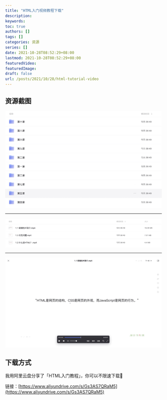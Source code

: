 ```yaml
---
title: "HTML入门视频教程下载"
description:
keywords:
toc: true
authors: []
tags: []
categories: 资源
series: []
date: 2021-10-28T08:52:29+08:00
lastmod: 2021-10-28T08:52:29+08:00
featuredVideo:
featuredImage:
draft: false
url: /posts/2021/10/28/html-tutorial-video
---
```


## 资源截图

![](/images/2021-10-28-html-tutorial/1.jpg)

<hr />

![](/images/2021-10-28-html-tutorial/2.jpg)

<hr />

![](/images/2021-10-28-html-tutorial/3.jpg)

## 下载方式

我用阿里云盘分享了「HTML入门教程」，你可以不限速下载🚀

链接：[https://www.aliyundrive.com/s/Gs3AS7QRaM5](https://www.aliyundrive.com/s/Gs3AS7QRaM5)

